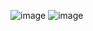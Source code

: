 
![image](https://user-images.githubusercontent.com/52179030/166162464-9c3922d4-a5da-4f65-b3b9-20f3981a3c5a.png)
![image](https://user-images.githubusercontent.com/52179030/166162480-dbee31b9-16d6-48be-b5bc-2ef6b7cf0900.png)
